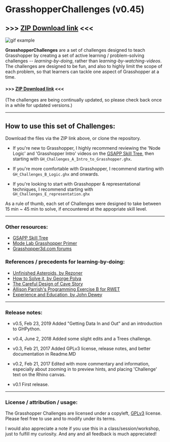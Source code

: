 # GrasshopperChallenges (v0.45)
##  >>> [**ZIP Download link**](https://github.com/dantaeyoung/GrasshopperChallenges/archive/master.zip) <<<

![gif example](https://raw.githubusercontent.com/provolot/GrasshopperChallenges/master/Challenge_GIFs/ChallengeAExample.gif)

**GrasshopperChallenges** are a set of challenges designed to teach Grasshopper by creating a set of active learning / problem-solving challenges -- *learning-by-doing*, rather than *learning-by-watching-videos*. The challenges are designed to be fun, and also to highly limit the scope of each problem, so that learners can tackle one aspect of Grasshopper at a time. 

#### >>> [**ZIP Download link**](https://github.com/dantaeyoung/GrasshopperChallenges/archive/master.zip) <<<
(The challenges are being continually updated, so please check back once in a while for updated versions.)

***

## How to use this set of Challenges:

Download the files via the ZIP link above, or clone the repository.

- If you're new to Grasshopper, I highly recommend reviewing the 'Node Logic' and 'Grasshopper Intro' videos on the [GSAPP Skill Tree](http://skilltree.gsapp.org/), then starting with `GH_Challenges_A_Intro_to_Grasshopper.ghx`. 

- If you're more comfortable with Grasshopper, I recommend starting with `GH_Challenges_B_Logic.ghx` and onwards.

- If you're looking to start with Grasshopper & representational techniques, I recommend starting with `GH_Challenges_E_representation.ghx`

As a rule of thumb, each set of Challenges were designed to take between 15 min ~ 45 min to solve, if encountered at the appopriate skill level. 

***

### Other resources:

* [GSAPP Skill Tree](http://skilltree.gsapp.org/)
* [Mode Lab Grasshopper Primer](http://modelab.is/grasshopper-primer/)
* [Grasshopper3d.com forums](http://www.grasshopper3d.com/forum)

### References / precedents for learning-by-doing:

* [Unfinished Asteroids, by Rezoner](https://github.com/rezoner/unfinished-asteroids/wiki)
* [How to Solve it, by George Polya](https://en.wikipedia.org/wiki/How_to_Solve_It)
* [The Careful Design of Cave Story](https://www.soldierfromthesurface.com/games/cavestory/)
* [Allison Parrish's Programming Exercise B for RWET](https://gist.github.com/aparrish/7be6ecf2d6b761f90c09/)
* [Experience and Education, by John Dewey](https://en.wikipedia.org/wiki/Experience_and_Education_(book))

***

### Release notes:

* v0.5, Feb 23, 2019
Added "Getting Data In and Out" and an introduction to GHPython.

* v0.4, June 2, 2018
Added some slight edits and a Trees challenge.

* v0.3, Feb 21, 2017
Added GPLv3 license, release notes, and better documentation in Readme.MD

* v0.2, Feb 21, 2017
Edited with more commentary and information, especially about zooming in to preview hints, and placing 'Challenge' text on the Rhino canvas.

* v0.1
First release.

***

### License / attribution / usage:

The Grasshopper Challenges are licensed under a copyleft, [GPLv3](http://www.gnu.org/licenses/gpl-3.0.txt) license. Please feel free to use and to modify under its terms.

I would also appreciate a note if you use this in a class/session/workshop, just to fulfill my curiosity. And any and all feedback is much appreciated!
